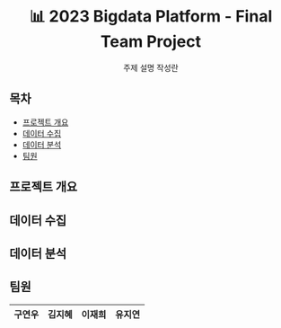 <div align = "center">
<h1>📊 2023 Bigdata Platform - Final Team Project</h1>
  주제 설명 작성란
</div>


## 목차
- [프로젝트 개요](#프로젝트-개요)
- [데이터 수집](#데이터-수집)
- [데이터 분석](#데이터-분석)
- [팀원](#팀원)


## 프로젝트 개요

## 데이터 수집

## 데이터 분석



## 팀원
|  구연우  |  김지혜  |  이재희  |  유지연  |
|:---:|:---:|:---:|:---:|
